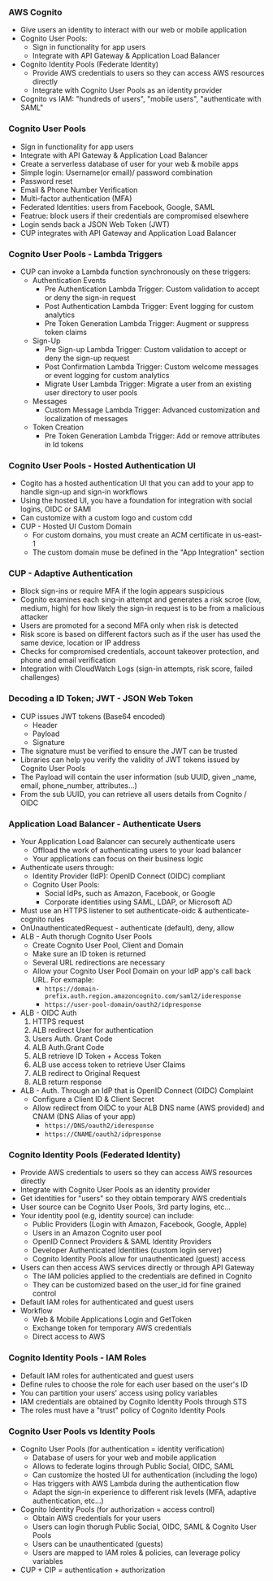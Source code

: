 ### AWS Cognito

- Give users an identity to interact with our web or mobile application
- Cognito User Pools:
    - Sign in functionality for app users
    - Integrate with API Gateway & Application Load Balancer
- Cognito Identity Pools (Federate Identity)
    - Provide AWS credentials to users so they can access AWS resources directly
    - Integrate with Cognito User Pools as an identity provider
- Cognito vs IAM: "hundreds of users", "mobile users", "authenticate with SAML"

### Cognito User Pools

- Sign in functionality for app users
- Integrate with API Gateway & Application Load Balancer
- Create a serverless database of user for your web & mobile apps
- Simple login: Username(or email)/ password combination
- Password reset
- Email & Phone Number Verification
- Multi-factor authentication (MFA)
- Federated Identities: users from Facebook, Google, SAML
- Featrue: block users if their credentials are compromised elsewhere
- Login sends back a JSON Web Token (JWT)
- CUP integrates with API Gateway and Application Load Balancer

### Cognito User Pools - Lambda Triggers

- CUP can invoke a Lambda function synchronously on these triggers:
    - Authentication Events
        - Pre Authentication Lambda Trigger: Custom validation to accept or deny the sign-in request
        - Post Authentication Lambda Trigger: Event logging for custom analytics
        - Pre Token Generation Lambda Trigger: Augment or suppress token claims
    - Sign-Up
        - Pre Sign-up Lambda Trigger: Custom validation to accept or deny the sign-up request
        - Post Confirmation Lambda Trigger: Custom welcome messages or event logging for custom analytics
        - Migrate User Lambda Trigger: Migrate a user from an existing user directory to user pools
    - Messages
        - Custom Message Lambda Trigger: Advanced customization and localization of messages
    - Token Creation
        - Pre Token Generation Lambda Trigger: Add or remove attributes in Id tokens

### Cognito User Pools - Hosted Authentication UI

- Cogito has a hosted authentication UI that you can add to your app to handle sign-up and sign-in workflows
- Using the hosted UI, you have a foundation for integration with social logins, OIDC or SAMl
- Can customize with a custom logo and custom cdd
- CUP - Hosted UI Custom Domain
    - For custom domains, you must create an ACM certificate in us-east-1
    - The custom domain muse be defined in the "App Integration" section

### CUP - Adaptive Authentication

- Block sign-ins or require MFA if the login appears suspicious
- Cognito examines each sing-in attempt and generates a risk scroe (low, medium, high) for how likely the sign-in
  request is to be from a malicious attacker
- Users are promoted for a second MFA only when risk is detected
- Risk score is based on different factors such as if the user has used the same device, location or IP address
- Checks for compromised credentials, account takeover protection, and phone and email verification
- Integration with CloudWatch Logs (sign-in attempts, risk score, failed challenges)

### Decoding a ID Token; JWT - JSON Web Token

- CUP issues JWT tokens (Base64 encoded)
    - Header
    - Payload
    - Signature
- The signature must be verified to ensure the JWT can be trusted
- Libraries can help you verify the validity of JWT tokens issued by Cognito User Pools
- The Payload will contain the user information (sub UUID, given _name, email, phone_number, attributes...)
- From the sub UUID, you can retrieve all users details from Cognito / OIDC

### Application Load Balancer - Authenticate Users

- Your Application Load Balancer can securely authenticate users
    - Offload the work of authenticating users to your load balancer
    - Your applications can focus on their business logic
- Authenticate users through:
    - Identity Provider (IdP): OpenID Connect (OIDC) compliant
    - Cognito User Pools:
        - Social IdPs, such as Amazon, Facebook, or Google
        - Corporate identities using SAML, LDAP, or Microsoft AD
- Must use an HTTPS listener to set authenticate-oidc & authenticate-cognito rules
- OnUnauthenticatedRequest - authenticate (default), deny, allow
- ALB - Auth thorugh Cognito User Pools
    - Create Cognito User Pool, Client and Domain
    - Make sure an ID token is returned
    - Several URL redirections are necessary
    - Allow your Cognito User Pool Domain on your IdP app's call back URL. For exmaple:
        - `https://domain-prefix.auth.region.amazoncognito.com/saml2/ideresponse`
        - `https://user-pool-domain/oauth2/idpresponse`
- ALB - OIDC Auth
    1. HTTPS request
    2. ALB redirect User for authentication
    3. Users Auth. Grant Code
    4. ALB Auth.Grant Code
    5. ALB retrieve ID Token + Access Token
    6. ALB use access token to retrieve User Claims
    7. ALB redirect to Original Request
    8. ALB return response
- ALB - Auth. Through an IdP that is OpenID Connect (OIDC) Complaint
    - Configure a Client ID & Client Secret
    - Allow redirect from OIDC to your ALB DNS name (AWS provided) and CNAM (DNS Alias of your app)
        - `https://DNS/oauth2/ideresponse`
        - `https://CNAME/oauth2/idpresponse`

### Cognito Identity Pools (Federated Identity)

- Provide AWS credentials to users so they can access AWS resources directly
- Integrate with Cognito User Pools as an identity provider
- Get identities for "users" so they obtain temporary AWS credentials
- User source can be Cognito User Pools, 3rd party logins, etc...
- Your identity pool (e.g, identity source) can include:
    - Public Providers (Login with Amazon, Facebook, Google, Apple)
    - Users in an Amazon Cognito user pool
    - OpenID Connect Providers & SAML Identity Providers
    - Developer Authenticated Identities (custom login server)
    - Cognito Identity Pools allow for unauthenticated (guest) access
- Users can then access AWS services directly or through API Gateway
    - The IAM policies applied to the credentials are defined in Cognito
    - They can be customized based on the user_id for fine grained control
- Default IAM roles for authenticated and guest users
- Workflow
    - Web & Mobile Applications Login and GetToken
    - Exchange token for temporary AWS credentials
    - Direct access to AWS

### Cognito Identity Pools - IAM Roles

- Default IAM roles for authenticated and guest users
- Define rules to choose the role for each user based on the user's ID
- You can partition your users' access using policy variables
- IAM credentials are obtained by Cognito Identity Pools through STS
- The roles must have a "trust" policy of Cognito Identity Pools

### Cognito User Pools vs Identity Pools

- Cognito User Pools (for authentication = identity verification)
    - Database of users for your web and mobile application
    - Allows to federate logins through Public Social, OIDC, SAML
    - Can customize the hosted UI for authentication (including the logo)
    - Has triggers with AWS Lambda during the authentication flow
    - Adapt the sign-in experience to different risk levels (MFA, adaptive authentication, etc...)
- Cognito Identity Pools (for authorization = access control)
    - Obtain AWS credentials for your users
    - Users can login thorugh Public Social, OIDC, SAML & Cognito User Pools
    - Users can be unauthenticated (guests)
    - Users are mapped to IAM roles & policies, can leverage policy variables
- CUP + CIP = authentication + authorization
